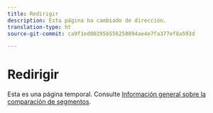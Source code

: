 ```yaml
---
title: Redirigir
description: Esta página ha cambiado de dirección.
translation-type: ht
source-git-commit: ca9f1ed00295b556250894ae4e7fa377ef8a593d

---
```



# Redirigir

Esta es una página temporal. Consulte [Información general sobre la comparación de segmentos](segment-comparison.md).
